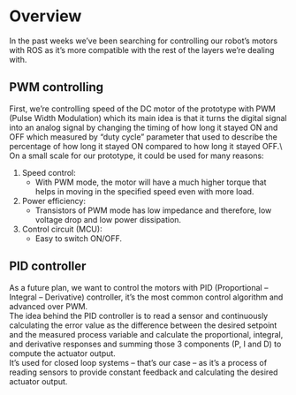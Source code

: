 # Overview
In the past weeks we’ve been searching for controlling our robot’s motors with ROS as it’s more compatible with the rest of the layers we’re dealing with. 
## PWM controlling
First, we’re controlling speed of the DC motor of the prototype with PWM (Pulse Width Modulation) which its main idea is that it turns the digital signal into an analog signal by changing the timing of how long it stayed ON and OFF which measured by “duty cycle” parameter that used to describe the percentage of how long it stayed ON compared to how long it stayed OFF.\ 
On a small scale for our prototype, it could be used for many reasons:
1. Speed control:
   - With PWM mode, the motor will have a much higher torque that helps in moving in the specified speed even with more load.
1. Power efficiency:
   * Transistors of PWM mode has low impedance and therefore, low voltage drop and low power dissipation.
1. Control circuit (MCU):
   + Easy to switch ON/OFF.
## PID controller
As a future plan, we want to control the motors with PID (Proportional – Integral – Derivative) controller, it’s the most common control algorithm and advanced over PWM.\
The idea behind the PID controller is to read a sensor and continuously calculating the error value as the difference between the desired setpoint and the measured process variable and calculate the proportional, integral, and derivative responses and summing those 3 components (P, I and D) to compute the actuator output.\
It’s used for closed loop systems – that’s our case – as it’s a process of reading sensors to provide constant feedback and calculating the desired actuator output.
